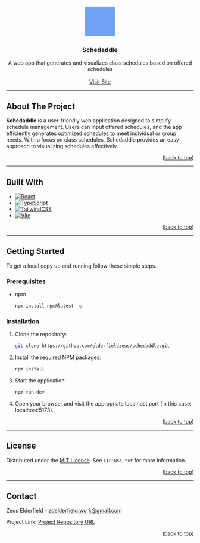 <br />
<div align="center">
  <a href="[Project URL]">
    <img src="public/img/logo.png" alt="Schedaddle Logo" width="80" height="80">
  </a>

  <h3 align="center">Schedaddle</h3>

  <p align="center">
    A web app that generates and visualizes class schedules based on offered schedules
    <br />
    <br />
    <a href="https://schedaddle-react.vercel.app">Visit Site</a>
  </p>
</div>

---

## About The Project

**Schedaddle** is a user-friendly web application designed to simplify schedule management. Users can input offered schedules, and the app efficiently generates optimized schedules to meet individual or group needs. With a focus on class schedules, Schedaddle provides an easy approach to visualizing schedules effectively.

<p align="right">(<a href="#readme-top">back to top</a>)</p>

---

## Built With

* [![React](https://img.shields.io/badge/React-20232A?style=for-the-badge&logo=react&logoColor=61DAFB)](https://reactjs.org/)
* [![TypeScript](https://img.shields.io/badge/TypeScript-007ACC?style=for-the-badge&logo=typescript&logoColor=white)](https://www.typescriptlang.org/)
* [![TailwindCSS](https://img.shields.io/badge/TailwindCSS-38B2AC?style=for-the-badge&logo=tailwind-css&logoColor=white)](https://tailwindcss.com/)
* [![Vite](https://img.shields.io/badge/Vite-646CFF?style=for-the-badge&logo=vite&logoColor=white)](https://vitejs.dev/)

<p align="right">(<a href="#readme-top">back to top</a>)</p>

---

<!-- GETTING STARTED -->
## Getting Started

To get a local copy up and running follow these simple steps.

### Prerequisites

* npm
  ```sh
  npm install npm@latest -g
  ```

### Installation

1. Clone the repository:
   ```sh
   git clone https://github.com/elderfieldzeus/schedaddle.git
   ```
2. Install the required NPM packages:
   ```sh
   npm install
   ```
3. Start the application:
    ```sh
    npm run dev
    ```
4. Open your browser and visit the appropriate localhost port (in this case: <a>localhost:5173</a>).

<p align="right">(<a href="#readme-top">back to top</a>)</p>

---

## License

Distributed under the [MIT License](LICENSE). See `LICENSE.txt` for more information.

<p align="right">(<a href="#readme-top">back to top</a>)</p>

---

## Contact

Zeus Elderfield - zdelderfield.work@gmail.com

Project Link: [Project Repository URL](https://github.com/elderfieldzeus/schedaddle)

<p align="right">(<a href="#readme-top">back to top</a>)</p>
